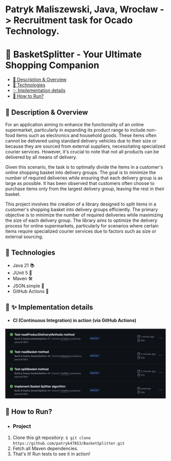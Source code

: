 # Patryk Maliszewski, Java, Wrocław -> Recruitment task for Ocado Technology.

# 🧺 BasketSplitter - Your Ultimate Shopping Companion

* [📝 Description & Overview](#description)
* [🔧 Technologies](#technologies)
* [✨ Implementation details](#implementation)
* [🚀 How to Run?](#howtorun)

## <a name="description"></a> 📝 Description & Overview

For an application aiming to enhance the functionality of an online supermarket, particularly in expanding its product range to include non-food items such as electronics and household goods. These items often cannot be delivered using standard delivery vehicles due to their size or because they are sourced from external suppliers, necessitating specialized courier services. However, it's crucial to note that not all products can be delivered by all means of delivery.

Given this scenario, the task is to optimally divide the items in a customer's online shopping basket into delivery groups. The goal is to minimize the number of required deliveries while ensuring that each delivery group is as large as possible. It has been observed that customers often choose to purchase items only from the largest delivery group, leaving the rest in their basket.

This project involves the creation of a library designed to split items in a customer's shopping basket into delivery groups efficiently. The primary objective is to minimize the number of required deliveries while maximizing the size of each delivery group. The library aims to optimize the delivery process for online supermarkets, particularly for scenarios where certain items require specialized courier services due to factors such as size or external sourcing.

## <a name="technologies"></a> 🔧 Technologies

* Java 21 📚
* JUnit 5 🧪
* Maven 🛠️
* JSON.simple 📝
* GitHub Actions 🚀

## <a name="implementation"></a> 📸 ✨ Implementation details

* #### CI (Continuous Integration) in action (via GitHub Actions)
<img src="screenshots/ci.png" alt="ci" align="center" width="650">

## <a name="howtorun"></a> 🚀 How to Run?

* ### <a name="project"></a> Project

1. Clone this git repository: `$ git clone https://github.com/patryk47853/BasketSplitter.git`
2. Fetch all Maven dependencies.
3. That's it! Run tests to see it in action!
